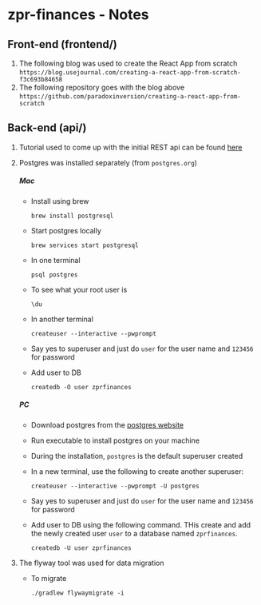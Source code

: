 # zpr-finances - Notes


## Front-end (frontend/)
1. The following blog was used to create the React App from scratch
`https://blog.usejournal.com/creating-a-react-app-from-scratch-f3c693b84658`
2. The following repository goes with the blog above
`https://github.com/paradoxinversion/creating-a-react-app-from-scratch`


## Back-end (api/)

1. Tutorial used to come up with the initial REST api can be found [here](https://codebrains.io/build-a-crud-todolist-api-with-spring-5-and-kotlin/)

2. Postgres was installed separately (from `postgres.org`)

    ##### Mac 
    - Install using brew

      `brew install postgresql`

    - Start postgres locally

      `brew services start postgresql`
    
    - In one terminal
    
      `psql postgres`
    
    - To see what your root user is
        
      `\du`
    
    - In another terminal
    
      `createuser --interactive --pwprompt`
    
    - Say yes to superuser and just do `user` for the user name and `123456` for password
    
    - Add user to DB
    
      `createdb -O user zprfinances`

    ##### PC
    - Download postgres from the [postgres website](https://www.postgresql.org/)
    - Run executable to install postgres on your machine
    - During the installation, `postgres` is the default superuser created
    - In a new terminal, use the following to create another superuser:
    
        `createuser --interactive --pwprompt -U postgres` 
    - Say yes to superuser and just do `user` for the user name and `123456` for password
    - Add user to DB using the following command. THis create and add the newly created user `user` to a database named `zprfinances`.
    
        `createdb -U user zprfinances`
      
3. The flyway tool was used for data migration

   - To migrate 

     `./gradlew flywaymigrate -i`

